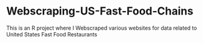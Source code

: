 # Webscraping-US-Fast-Food-Chains
This is an R project where I Webscraped various websites for data related to United States Fast Food Restaurants
